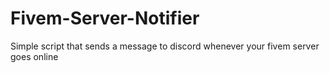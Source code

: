 # Fivem-Server-Notifier
 Simple script that sends a message to discord whenever your fivem server goes online
